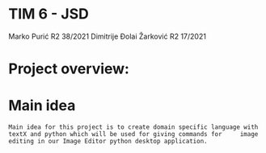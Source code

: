 # TIM 6 - JSD
Marko Purić R2 38/2021
Dimitrije Đolai Žarković R2 17/2021
# Project overview:
  # Main idea
    Main idea for this project is to create domain specific language with textX and python which will be used for giving commands for     image editing in our Image Editor python desktop application.
